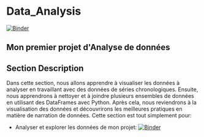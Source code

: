 # Data_Analysis
[![Binder](https://mybinder.org/badge_logo.svg)](https://mybinder.org/v2/gh/BachirAbdou/PB_R-el/main?dossierpath=index.ipynb)
## Mon premier projet d'Analyse de données


## Section Description
  
Dans cette section, nous allons apprendre à visualiser les données à analyser en travaillant avec des données de séries chronologiques. Ensuite, nous apprendrons à nettoyer et à joindre plusieurs ensembles de données en utilisant des DataFrames avec Python. Après cela, nous reviendrons à la visualisation des données et découvrirons les meilleures pratiques en matière de narration de données.
Cette section est tout simplement pour:
   * Analyser et explorer les données de mon projet: [![Binder](https://mybinder.org/badge_logo.svg)](https://mybinder.org/v2/gh/BachirAbdou/PB_R-el/PB_R-el?labpath=index.ipynb)


